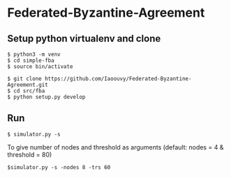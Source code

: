 # Federated-Byzantine-Agreement

## Setup python virtualenv and clone
```
$ python3 -m venv
$ cd simple-fba
$ source bin/activate

$ git clone https://github.com/Iaoouvy/Federated-Byzantine-Agreement.git
$ cd src/fba
$ python setup.py develop
```
## Run

```
$ simulator.py -s
```
To give number of nodes and threshold as arguments (default: nodes = 4 & threshold = 80)

```
$simulator.py -s -nodes 8 -trs 60
```
